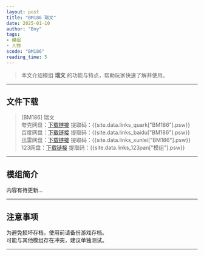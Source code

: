 ```yaml
---
layout: post
title: "BM186 瑞文"
date: 2025-01-10
author: "Bny"
tags: 
- 模组
- 人物
scode: "BM186"
reading_time: 5
---
```


> 本文介绍模组 **瑞文** 的功能与特点，帮助玩家快速了解并使用。

---

## 文件下载

> [BM186] 瑞文  
夸克网盘：[下载链接]({{site.data.links_quark["BM186"].url}}) 提取码：{{site.data.links_quark["BM186"].psw}}  
百度网盘：[下载链接]({{site.data.links_baidu["BM186"].url}}) 提取码：{{site.data.links_baidu["BM186"].psw}}  
迅雷网盘：[下载链接]({{site.data.links_xunlei["BM186"].url}}) 提取码：{{site.data.links_xunlei["BM186"].psw}}  
123网盘：[下载链接]({{site.data.links_123pan["模组"].url}}) 提取码：{{site.data.links_123pan["模组"].psw}}  

---

## 模组简介

>  
内容有待更新...  

---

## 注意事项

>  
为避免损坏存档，使用前请备份游戏存档。  
可能与其他模组存在冲突，建议单独测试。  

---


